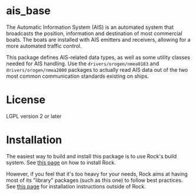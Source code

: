 # ais_base

The Automatic Information System (AIS) is an automated system that broadcasts
the position, information and destination of most commercial boats. The boats
are installed with AIS emitters and receivers, allowing for a more automated
traffic control.

This package defines AIS-related data types, as well as some utility classes
needed for AIS handling. Use the `drivers/orogen/nmea0183` and
`drivers/orogen/nmea2000` packages to actually read AIS data out of the two most
common communication standards existing on ships.

# License

LGPL version 2 or later

# Installation

The easiest way to build and install this package is to use Rock's build system.
See [this page](http://rock-robotics.org/stable/documentation/installation.html)
on how to install Rock.

However, if you feel that it's too heavy for your needs, Rock aims at having
most of its "library" packages (such as this one) to follow best practices. See
[this page](http://rock-robotics.org/stable/documentation/packages/outside_of_rock.html)
for installation instructions outside of Rock.
